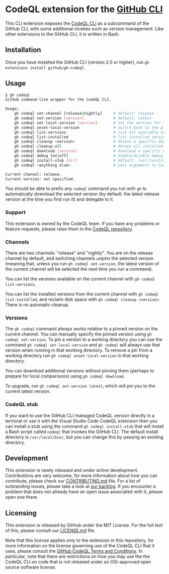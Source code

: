 # CodeQL extension for the [GitHub CLI](https://cli.github.com/)

This CLI extension exposes the [CodeQL CLI](https://codeql.github.com/docs/codeql-cli/) as a subcommand of the GitHub CLI, with some additional niceties such as version management. Like other extensions to the GitHub CLI, it is written in Bash.

## Installation

Once you have installed the GitHub CLI (version 2.0 or higher), run `gh extensions install github/gh-codeql`.

## Usage

```bash
$ gh codeql
GitHub command-line wrapper for the CodeQL CLI.

Usage:
    gh codeql set-channel [release|nightly]     # default: release
    gh codeql set-version [version]             # default: latest
    gh codeql set-local-version [version]       # set the version for the current working directory, default: latest
    gh codeql unset-local-version               # switch back to the global version
    gh codeql list-versions                     # list all available versions for current channel
    gh codeql list-installed                    # list installed versions for current channel
    gh codeql cleanup <version>                 # delete a specific downloaded version
    gh codeql cleanup-all                       # delete all installed versions for all channels
    gh codeql download [version]                # download a specific version (default: latest)
    gh codeql debug [on|off]                    # enable/disable debug output for gh extension
    gh codeql install-stub [dir]                # default: /usr/local/bin/
    gh codeql <anything else>                   # pass arguments to CodeQL CLI

Current channel: release.
Current version: not specified.
```

You should be able to prefix any `codeql` command you run with `gh` to automatically download the selected version (by default: the latest release version at the time you first run it) and delegate to it.

### Support

This extension is owned by the CodeQL team. If you have any problems or feature requests, please raise them in the [CodeQL repository](https://github.com/github/codeql).

### Channels

There are two channels: "release" and "nightly". You are on the release channel by default, and switching channels unpins the selected version (meaning that, unless you run `gh codeql set-version`, the latest version of the current channel will be selected the next time you run a command).

You can list the versions available on the current channel with `gh codeql list-versions`.

You can list the installed versions from the current channel with `gh codeql list-installed`, and reclaim disk space with `gh codeql cleanup <version>`. There is no automatic cleanup.

### Versions

The `gh codeql` command always works relative to a pinned version on the current channel. You can manually specify the pinned version using `gh codeql set-version`. To pin a version to a working directory you can use the command `gh codeql set-local-version` and `gh codeql` will always use that version when running in that working directory. To remove a pin from a working directory run `gh codeql unset-local-version` in that working directory.

You can download additional versions without pinning them (perhaps to prepare for local comparisons) using `gh codeql download`.

To upgrade, run `gh codeql set-version latest`, which will pin you to the current latest version.

### CodeQL stub

If you want to use the GitHub CLI managed CodeQL version directly in a terminal or use it with the Visual Studio Code CodeQL extension then you can install a stub using the command `gh codeql install-stub` that will install a Bash script called `codeql` that invokes the GitHub CLI. The default install directory is `/usr/local/bin/`, but you can change this by passing an existing directory.

## Development

This extension is newly released and under active development. Contributions are very welcome, for more information about how you can contribute, please check our [CONTRIBUTING.md](CONTRIBUTING.md) file. For a list of outstanding issues, please take a look at [our backlog](https://github.com/github/gh-codeql/issues). If you encounter a problem that does not already have an open issue associated with it, please open one there.

## Licensing

This extension is released by GitHub under the MIT License. For the full text of this, please consult our [LICENSE.md](LICENSE.md) file.

Note that this license applies only to the extension in this repository, for more information on the license governing use of the CodeQL CLI that it uses, please consult the [GitHub CodeQL Terms and Conditions](https://securitylab.github.com/tools/codeql/license/). In particular, note that there are restrictions on how you may use the the CodeQL CLI on code that is not released under an OSI-approved open source software license.
